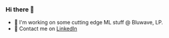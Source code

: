 ### Hi there 👋

- 🔭 I'm working on some cutting edge ML stuff @ Bluwave, LP.
- 🌱 Contact me on [LinkedIn](https://www.linkedin.com/in/joshuaburdett/)
